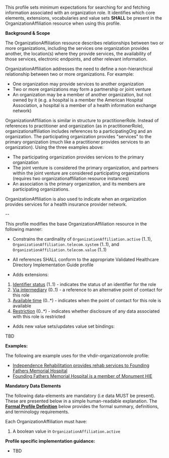 This profile sets minimum expectations for searching for and fetching information associated with an organization role. It identifies which core elements, extensions, vocabularies and value sets **SHALL** be present in the OrganizationAffiliation resource when using this profile.

**Background & Scope**

The OrganizationAffiliation resource describes relationships between two or more organizations, including the services one organization provides another, the location(s) where they provide services, the availability of those services, electronic endpoints, and other relevant information.

OrganizationAffiliation addresses the need to define a non-hierarchical relationship between two or more organizations. For example:
*  One organization may provide services to another organization
*  Two or more organizations may form a partnership or joint venture
*  An organization may be a member of another organization, but not owned by it (e.g. a hospital is a member the American Hospital Association, a hospital is a member of a health information exchange network)

OrganizationAffiliation is similar in structure to practitionerRole. Instead of references to practitioner and organization (as in practitionerRole), organizationaffiliation includes references to a participatingOrg and an organization. The participating organization provides "services" to the primary organization (much like a practitioner provides services to an organization). Using the three examples above:
*  The participating organization provides services to the primary organization
*  The joint venture is considered the primary organization, and partners within the joint venture are considered participating organizations (requires two organizationaffiliation resource instances)
*  An association is the primary organization, and its members are participating organizations.

OrganizationAffiliation is also used to indicate when an organization provides services for a health insurance provider network.

--

This profile modifies the base OrganizationAffiliation resource in the following manner:

*  Constrains the cardinality of `OrganizationAffiliation.active` (1..1), `OrganizationAffiliation.telecom.system` (1..1), and `OrganizationAffiliation.telecom.value` (1..1)

*  All references SHALL conform to the appropriate Validated Healthcare Directory Implementation Guide profile

*  Adds extensions:

1.  [Identifier status](StructureDefinition-identifier-status.html) (1..1) - indicates the status of an identifier for the role
1.  [Via intermediary](StructureDefinition-contactpoint-viaintermediary.html) (0..1) - a reference to an alternative point of contact for this role
1.  [Available time](StructureDefinition-contactpoint-availabletime.html) (0..*) - indicates when the point of contact for this role is available
1.  [Restriction](StructureDefinition-usage-restriction.html) (0..*) - indicates whether disclosure of any data associated with this role is restricted

*  Adds new value sets/updates value set bindings:

TBD

**Examples:**

The following are example uses for the vhdir-organizationrole profile:

-  [Independence Rehabilitation provides rehab services to Founding Fathers Memorial Hospital](OrganizationAffiliation-orgrole1.html)
-  [Founding Fathers Memorial Hospital is a member of Monument HIE](OrganizationAffiliation-orgrole2.html)


**Mandatory Data Elements**

The following data-elements are mandatory (i.e data MUST be present). These are presented below in a simple human-readable explanation. The [**Formal Profile Definition**](#profile) below provides the  formal summary, definitions, and  terminology requirements.  

Each OrganizationAffiliation must have:

1.  A boolean value in `OrganizationAffiliation.active`


**Profile specific implementation guidance:**

- TBD